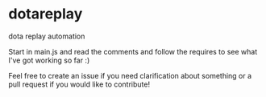 # dotareplay
dota replay automation

Start in main.js and read the comments and follow the requires to see what I've got working so far :)

Feel free to create an issue if you need clarification about something or a pull request if you would like to contribute!
